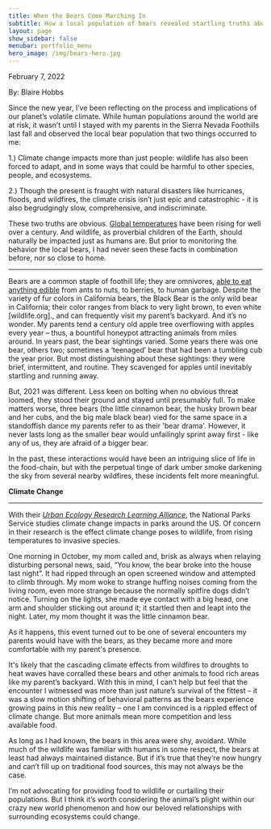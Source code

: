 ```yaml
---
title: When the Bears Come Marching In
subtitle: How a local population of bears revealed startling truths about climate change
layout: page
show_sidebar: false
menubar: portfolio_menu
hero_image: /img/bears-hero.jpg
---
```


February 7, 2022

By: Blaire Hobbs

Since the new year, I’ve been reflecting on the process and implications of our planet’s volatile climate. While human populations around the world are at risk, it wasn’t until I stayed with my parents in the Sierra Nevada Foothills last fall and observed the local bear population that two things occurred to me:

1.) Climate change impacts more than just people: wildlife has also been forced to adapt, and in some ways that could be harmful to other species, people, and ecosystems. 

2.) Though the present is fraught with natural disasters like hurricanes, floods, and wildfires, the climate crisis isn’t just epic and catastrophic - it is also begrudgingly slow, comprehensive, and indiscriminate.

These two truths are obvious. [Global temperatures](https://earthobservatory.nasa.gov/world-of-change/decadaltemp.php) have been rising for well over a century. And wildlife, as proverbial children of the Earth, should naturally be impacted just as humans are. But prior to monitoring the behavior the local bears, I had never seen these facts in combination before, nor so close to home.

------

Bears are a common staple of foothill life; they are omnivores, [able to eat anything edible](https://wildlife.ca.gov/Conservation/Mammals/Black-Bear/Biology#311311067-food-preferences) from ants to nuts, to berries, to human garbage. Despite the variety of fur colors in California bears, the Black Bear is the only wild bear in California; their color ranges from black to very light brown, to even white [wildlife.org]., and can   frequently visit my parent’s backyard. And it’s no wonder. My parents tend a century old apple tree overflowing with apples every year – thus, a bountiful honeypot attracting animals from miles around. In years past, the bear sightings varied. Some years there was one bear, others two; sometimes a ‘teenaged’ bear that had been a tumbling cub the year prior. But most distinguishing about these sightings: they were brief, intermittent, and routine. They scavenged for apples until inevitably startling and running away.

But, 2021 was different. Less keen on bolting when no obvious threat loomed, they stood their ground and stayed until presumably full. To make matters worse, three bears (the little cinnamon bear, the husky brown bear and her cubs, and the big male black bear) vied for the same space in a standoffish dance my parents refer to as their 'bear drama'. However, it never lasts long as the smaller bear would unfailingly sprint away first - like any of us, they are afraid of a bigger bear.

In the past, these interactions would have been an intriguing slice of life in the food-chain, but with the perpetual tinge of dark umber smoke darkening the sky from several nearby wildfires, these incidents felt more meaningful.

**Climate Change**

------

With their [*Urban Ecology Research Learning Alliance*](https://www.nps.gov/rlc/urbanecology/environmental-and-climate-change.htm), the National Parks Service studies climate change impacts in parks around the US. Of concern in their research is the effect climate change poses to wildlife, from rising temperatures to invasive species. 



One morning in October, my mom called and, brisk as always when relaying disturbing personal news, said, “You know, the bear broke into the house last night”. It had ripped through an open screened window and attempted to climb through. My mom woke to strange huffing noises coming from the living room, even more strange because the normally spitfire dogs didn’t notice. Turning on the lights, she made eye contact with a big head, one arm and shoulder sticking out around it; it  startled then and leapt into the night. Later, my mom thought it was the little cinnamon bear.

As it happens, this event turned out to be one of several encounters my parents would have with the bears, as they became more and more comfortable with my parent's presence.

It's likely that the cascading climate effects from wildfires to droughts to heat waves have corralled these bears and other animals to food rich areas like my parent’s backyard. With this in mind, I can’t help but feel that the encounter I witnessed was more than just nature’s survival of the fittest – it was a slow motion shifting of behavioral patterns as the bears experience growing pains in this new reality – one I am convinced is a rippled effect of climate change. But more animals mean more competition and less available food.

As long as I had known, the bears in this area were shy, avoidant. While much of the wildlife was familiar with humans in some respect, the bears at least had always maintained distance. But if it’s true that they’re now hungry and can’t fill up on traditional food sources, this may not always be the case. 

I’m not advocating for providing food to wildlife or curtailing their populations. But I think it’s worth considering the animal’s plight within our crazy new world phenomenon and how our beloved relationships with surrounding ecosystems could change. 

